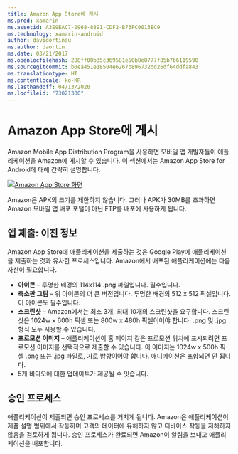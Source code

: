 ```yaml
---
title: Amazon App Store에 게시
ms.prod: xamarin
ms.assetid: A3E9EAC7-2968-8891-CDF2-B73FC0013EC9
ms.technology: xamarin-android
author: davidortinau
ms.author: daortin
ms.date: 03/21/2017
ms.openlocfilehash: 288ff00b35c369581e50b8e8777f85b7b6119590
ms.sourcegitcommit: b0ea451e18504e6267b896732dd26df64ddfa843
ms.translationtype: HT
ms.contentlocale: ko-KR
ms.lasthandoff: 04/13/2020
ms.locfileid: "73021300"
---
```

# <a name="publishing-to-the-amazon-app-store"></a>Amazon App Store에 게시

Amazon Mobile App Distribution Program을 사용하면 모바일 앱 개발자들이 애플리케이션을 Amazon에 게시할 수 있습니다. 이 섹션에서는 Amazon App Store for Android에 대해 간략히 설명합니다. 

[![Amazon App Store 화면](publishing-to-amazon-images/amazon-app-store.png)](publishing-to-amazon-images/amazon-app-store.png#lightbox)

Amazon은 APK의 크기를 제한하지 않습니다. 그러나 APK가 30MB를 초과하면 Amazon 모바일 앱 배포 포털이 아닌 FTP를 배포에 사용하게 됩니다.

## <a name="submitting-apps-binary-info"></a>앱 제출: 이진 정보

Amazon App Store에 애플리케이션을 제출하는 것은 Google Play에 애플리케이션을 제출하는 것과 유사한 프로세스입니다. Amazon에서 배포된 애플리케이션에는 다음 자산이 필요합니다. 

- **아이콘** &ndash; 투명한 배경의 114x114 .png 파일입니다. 필수입니다.
- **축소판 그림** &ndash; 위 아이콘의 더 큰 버전입니다. 투명한 배경의 512 x 512 픽셀입니다. 이 아이콘도 필수입니다.
- **스크린샷** &ndash; Amazon에서는 최소 3개, 최대 10개의 스크린샷을 요구합니다. 스크린샷은 1024w x 600h 픽셀 또는 800w x 480h 픽셀이어야 합니다. .png 및 .jpg 형식 모두 사용할 수 있습니다.
- **프로모션 이미지** &ndash; 애플리케이션이 홈 페이지 같은 프로모션 위치에 표시되려면 프로모션 이미지를 선택적으로 제출할 수 있습니다. 이 이미지는 1024w x 500h 픽셀 .png 또는 .jpg 파일로, 가로 방향이어야 합니다. 애니메이션은 포함되면 안 됩니다.
- 5개 비디오에 대한 업데이트가 제공될 수 잇습니다.

## <a name="approval-process"></a>승인 프로세스

애플리케이션이 제출되면 승인 프로세스를 거치게 됩니다.
Amazon은 애플리케이션이 제품 설명 범위에서 작동하며 고객의 데이터에 유해하지 않고 디바이스 작동을 저해하지 않음을 검토하게 됩니다. 승인 프로세스가 완료되면 Amazon이 알림을 보내고 애플리케이션을 배포합니다.
